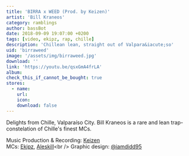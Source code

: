 ```yaml
---
title: 'BIRRA x WEED (Prod. by Keizen)'
artist: 'Bill Kraneos'
category: ramblings
author: bassBot
date: 2018-09-09 19:07:00 +0200
tags: [video, ekipz, rap, chille]
description: 'Chillean lean, straight out of Valpara&iacute;so'
uid: 'birraweed'
image: '/assets/img/birraweed.jpg'
download: ''
link: 'https://youtu.be/qsxGmA4frLA'
album: 
check_this_if_cannot_be_bought: true
stores:
  - name:
    url: 
    icon: 
    download: false
---
```

Delights from Chille, Valpara&iacute;so City. Bill Kraneos is a rare and lean trap-constelation of Chille's finest MCs. 

Music Production & Recording: [Keizen](https://instagram.com/keizenbeatz)<br /> 
MCs: [Ekipz](https://www.instagram.com/pablitoekipz), [Aleskill](https://www.instagram.com/aleskill1_)<br />
Graphic design: [@iamdidd95](https://www.instagram.com/iamdidd95) <br />